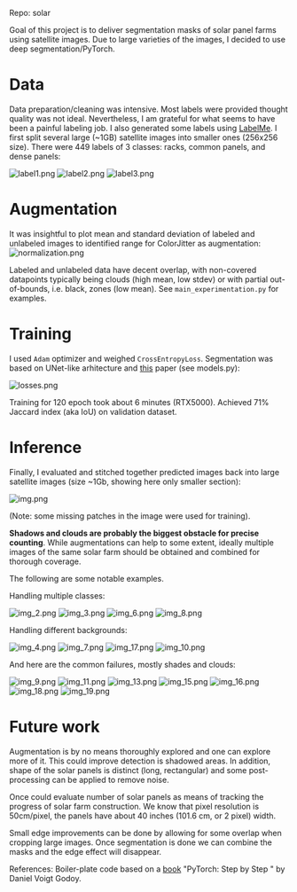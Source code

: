 Repo: solar

Goal of this project is to deliver segmentation masks of solar panel farms 
using satellite images. Due to large varieties of the images, I decided to use deep segmentation/PyTorch. 

# Data 

Data preparation/cleaning was intensive. Most labels were provided thought quality was not ideal. Nevertheless, 
I am grateful for what seems to have been a painful labeling job. I also generated some labels 
using [LabelMe](https://github.com/wkentaro/labelme). 
I first split several large (~1GB) satellite images into smaller ones (256x256 size). 
There were 449 labels of 3 classes: racks, common panels, and dense panels:

![label1.png](assets/label1.png)
![label2.png](assets/label2.png)
![label3.png](assets/label3.png)

# Augmentation

It was insightful to plot mean and standard deviation of labeled and unlabeled images to identified range for 
ColorJitter as augmentation:
![normalization.png](assets/normalization.png)

Labeled and unlabeled data have decent overlap, with non-covered datapoints typically being clouds 
(high mean, low stdev) or with partial out-of-bounds, i.e. black, zones (low mean). 
See `main_experimentation.py` for examples. 

# Training

I used `Adam` optimizer and weighed `CrossEntropyLoss`. Segmentation was based on UNet-like arhitecture 
and [this](https://arxiv.org/abs/1505.04366) paper (see models.py):

![losses.png](assets/losses.png)

Training for 120 epoch took about 6 minutes (RTX5000). Achieved 71% Jaccard index (aka IoU) on validation dataset.

# Inference

Finally, I evaluated and stitched together predicted images back into large satellite images (size ~1Gb, 
showing here only smaller section):

![img.png](assets/img.png)

(Note: some missing patches in the image were used for training).

**Shadows and clouds are probably the biggest obstacle for precise counting**. While augmentations can help to some extent,
ideally multiple images of the same solar farm should be obtained and combined for thorough coverage.

The following are some notable examples.

Handling multiple classes: 

![img_2.png](assets/img_2.png) 
![img_3.png](assets/img_3.png)
![img_6.png](assets/img_6.png)
![img_8.png](assets/img_8.png) 

Handling different backgrounds:

![img_4.png](assets/img_4.png) 
![img_7.png](assets/img_7.png)
![img_17.png](assets/img_17.png)
![img_10.png](assets/img_10.png) 
 

And here are the common failures, mostly shades and clouds:

![img_9.png](assets/img_9.png) 
![img_11.png](assets/img_11.png)
![img_13.png](assets/img_13.png)
![img_15.png](assets/img_15.png) 
![img_16.png](assets/img_16.png)
![img_18.png](assets/img_18.png)
![img_19.png](assets/img_19.png)

# Future work

Augmentation is by no means thoroughly explored and one can explore more of it. This could improve detection is shadowed 
areas. In addition, shape of the solar panels is distinct (long, rectangular) and some post-processing can be applied 
to remove noise.

Once could evaluate number of solar panels as means of tracking the progress of solar farm construction. 
We know that pixel resolution is 50cm/pixel, the panels have about 40 inches (101.6 cm, or 2 pixel) width.

Small edge improvements can be done by allowing for some overlap when cropping large images. 
Once segmentation is done we can combine the masks and the edge effect will disappear.


References:
Boiler-plate code based on a [book]((https://pytorchstepbystep.com/)) "PyTorch: Step by Step " by Daniel Voigt Godoy.